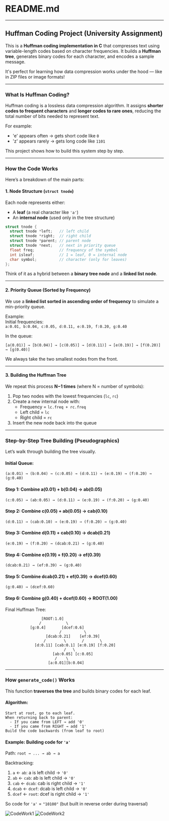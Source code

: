 # README.md

---

## Huffman Coding Project (University Assignment)

This is a **Huffman coding implementation in C** that compresses text using variable-length codes based on character frequencies. It builds a **Huffman tree**, generates binary codes for each character, and encodes a sample message.

It's perfect for learning how data compression works under the hood — like in ZIP files or image formats!

---

### What Is Huffman Coding?

Huffman coding is a lossless data compression algorithm. It assigns **shorter codes to frequent characters** and **longer codes to rare ones**, reducing the total number of bits needed to represent text.

For example:
- 'e' appears often → gets short code like `0`
- 'z' appears rarely → gets long code like `1101`

This project shows how to build this system step by step.

---

### How the Code Works

Here’s a breakdown of the main parts:

#### 1. **Node Structure (`struct tnode`)**
Each node represents either:
- A **leaf** (a real character like `'a'`)
- An **internal node** (used only in the tree structure)

```c
struct tnode {
  struct tnode *left;   // left child
  struct tnode *right;  // right child
  struct tnode *parent; // parent node
  struct tnode *next;   // next in priority queue
  float freq;           // frequency of the symbol
  int isleaf;           // 1 = leaf, 0 = internal node
  char symbol;          // character (only for leaves)
};
```

Think of it as a hybrid between a **binary tree node** and a **linked list node**.

---

#### 2. **Priority Queue (Sorted by Frequency)**

We use a **linked list sorted in ascending order of frequency** to simulate a min-priority queue.

Example:  
Initial frequencies:  
`a:0.01, b:0.04, c:0.05, d:0.11, e:0.19, f:0.20, g:0.40`

In the queue:  
```
[a(0.01)] → [b(0.04)] → [c(0.05)] → [d(0.11)] → [e(0.19)] → [f(0.20)] → [g(0.40)]
```

We always take the two smallest nodes from the front.

---

#### 3. **Building the Huffman Tree**

We repeat this process **N−1 times** (where N = number of symbols):

1. Pop two nodes with the lowest frequencies (`lc`, `rc`)
2. Create a new internal node with:
   - Frequency = `lc.freq + rc.freq`
   - Left child = `lc`
   - Right child = `rc`
3. Insert the new node back into the queue

---

### Step-by-Step Tree Building (Pseudographics)

Let’s walk through building the tree visually.

#### Initial Queue:
```
(a:0.01) → (b:0.04) → (c:0.05) → (d:0.11) → (e:0.19) → (f:0.20) → (g:0.40)
```

#### Step 1: Combine a(0.01) + b(0.04) → ab(0.05)
```
(c:0.05) → (ab:0.05) → (d:0.11) → (e:0.19) → (f:0.20) → (g:0.40)
```

#### Step 2: Combine c(0.05) + ab(0.05) → cab(0.10)
```
(d:0.11) → (cab:0.10) → (e:0.19) → (f:0.20) → (g:0.40)
```

#### Step 3: Combine d(0.11) + cab(0.10) → dcab(0.21)
```
(e:0.19) → (f:0.20) → (dcab:0.21) → (g:0.40)
```

#### Step 4: Combine e(0.19) + f(0.20) → ef(0.39)
```
(dcab:0.21) → (ef:0.39) → (g:0.40)
```

#### Step 5: Combine dcab(0.21) + ef(0.39) → dcef(0.60)
```
(g:0.40) → (dcef:0.60)
```

#### Step 6: Combine g(0.40) + dcef(0.60) → ROOT(1.00)

Final Huffman Tree:
```
                [ROOT:1.0]
               /           \
           [g:0.4]       [dcef:0.6]
                        /          \
                  [dcab:0.21]    [ef:0.39]
                 /        \       /       \
             [d:0.11] [cab:0.1] [e:0.19] [f:0.20]
                          /   \
                     [ab:0.05] [c:0.05]
                      /    \
                   [a:0.01][b:0.04]
```

---

### How `generate_code()` Works

This function **traverses the tree** and builds binary codes for each leaf.

#### Algorithm:
```text
Start at root, go to each leaf.
When returning back to parent:
  - If you came from LEFT → add '0'
  - If you came from RIGHT → add '1'
Build the code backwards (from leaf to root)
```

#### Example: Building code for `'a'`
Path: `root → ... → ab → a`

Backtracking:
1. `a` ← `ab`: a is left child → `'0'`
2. `ab` ← `cab`: ab is left child → `'0'`
3. `cab` ← `dcab`: cab is right child → `'1'`
4. `dcab` ← `dcef`: dcab is left child → `'0'`
5. `dcef` ← `root`: dcef is right child → `'1'`

So code for `'a'` = `"10100"` (but built in reverse order during traversal)


![CodeWork1](CodeWork1.png)
![CodeWork2](CodeWork2.png)